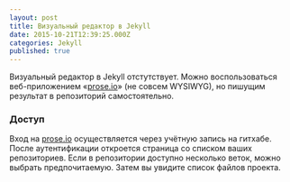 ```yaml
---
layout: post
title: Визуальный редактор в Jekyll
date: 2015-10-21T12:39:25.000Z
categories: Jekyll
published: true
---
```




Визуальный редактор в Jekyll отстутствует.
Можно воспользоваться веб-приложением «[prose.io](http://prose.io)» (не совсем WYSIWYG), но пишущим результат в репозиторий самостоятельно.

### **Доступ**
Вход на [prose.io](http://prose.io) осуществляется через учётную запись на гитхабе. После аутентификации откроется страница со списком ваших репозиториев. Если в репозитории доступно несколько веток, можно выбрать предпочитаемую. Затем вы увидите список файлов проекта.